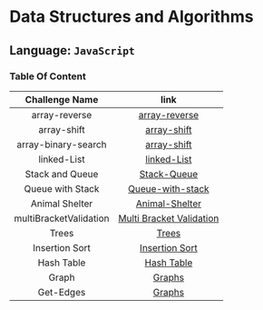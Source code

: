 # Data Structures and Algorithms

## Language: `JavaScript`

### Table Of Content

|     Challenge Name     |                                                                       link                                                                        |
| :--------------------: | :-----------------------------------------------------------------------------------------------------------------------------------------------: |
|     array-reverse      |            [array-reverse](https://github.com/sayefdeen/data-structures-and-algorithms/tree/master/javascript/challenges/arrayReverse)            |
|      array-shift       |              [array-shift](https://github.com/sayefdeen/data-structures-and-algorithms/tree/master/javascript/challenges/arrayShift)              |
|  array-binary-search   |          [array-shift](https://github.com/sayefdeen/data-structures-and-algorithms/tree/master/javascript/challenges/arrayBinarySearch)           |
|      linked-List       |      [linked-List](https://github.com/sayefdeen/data-structures-and-algorithms/tree/master/javascript/challenges/Data-Structures/linkedList)      |
|    Stack and Queue     |   [Stack-Queue](https://github.com/sayefdeen/data-structures-and-algorithms/tree/master/javascript/challenges/Data-Structures/stacksAndQueues)    |
|    Queue with Stack    | [Queue-with-stack](https://github.com/sayefdeen/data-structures-and-algorithms/tree/master/javascript/challenges/Data-Structures/queueWithStacks) |
|     Animal Shelter     | [Animal-Shelter](https://github.com/sayefdeen/data-structures-and-algorithms/tree/master/javascript/challenges/Data-Structures/fifoAnimalShelter) |
| multiBracketValidation | [Multi Bracket Validation](https://github.com/sayefdeen/data-structures-and-algorithms/tree/master/javascript/challenges/multiBracketValidation)  |
|         Trees          |                    [Trees](https://github.com/sayefdeen/data-structures-and-algorithms/tree/master/javascript/challenges/Tree)                    |
|     Insertion Sort     |       [Insertion Sort](https://github.com/sayefdeen/data-structures-and-algorithms/tree/master/javascript/challenges/sorting/insertionSort)       |
|       Hash Table       |      [Hash Table](https://github.com/sayefdeen/data-structures-and-algorithms/tree/master/javascript/challenges/Data-Structures/hashTables)       |
|         Graph          |           [Graphs](https://github.com/sayefdeen/data-structures-and-algorithms/tree/master/javascript/challenges/Data-Structures/graph)           |
|       Get-Edges        |          [Graphs](https://github.com/sayefdeen/data-structures-and-algorithms/tree/master/javascript/challenges/Data-Structures/getEdge)          |
